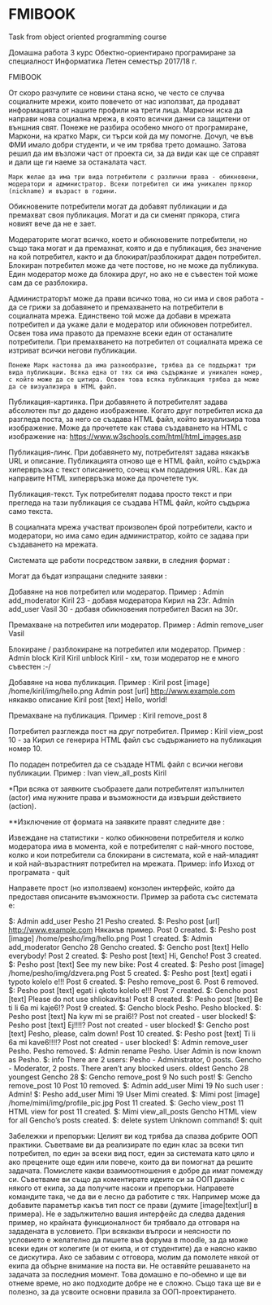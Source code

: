 # FMIBOOK
Task from object oriented programming course


Домашна работа 3
			курс Обектно-ориентирано програмиране
за специалност Информатика
Летен семестър 2017/18 г.

FMIBOOK


От скоро разчулите се новини стана ясно, че често се случва социалните мрежи, които повечето от нас използват, да продават информацията от нашите профили на трети лица. Маркони иска да направи нова социална мрежа, в която всички данни са защитени от външния свят. Понеже не разбира особено много от програмиране, Маркони, на кратко Марк, си търси кой да му помогне. Дочул, че във ФМИ имало добри студенти, и че им трябва трето домашно. Затова решил да им възложи част от проекта си, за да види как ще се справят и дали ще ги наеме за останалата част.

	Марк желае да има три вида потребители с различни права - обикновени, модератори и администратор. Всеки потребител си има уникален прякор (nickname) и възраст в години. 

Обикновените потребители могат да добавят публикации и да премахват своя публикация. Могат и да си сменят прякора, стига новият вече да не е зает.

Модераторите могат всичко, което и обикновените потребители, но също така могат и да премахнат, която и да е публикация, без значение на кой потребител, както и да блокират/разблокират даден потребител. Блокиран потребител може да чете постове, но не може да публикува. Един модератор може да блокира друг, но ако не е съвестен той може сам да се разблокира.

Администраторът може да прави всичко това, но си има и своя работа - да се грижи за добавянето и премахването на потребители в социалната мрежа. Единствено той може да добави в мрежата потребител и да укаже дали е модератор или обикновен потребител. Освен това има правото да премахне всеки един от останалите потребители. При премахването на потребител от социалната мрежа се изтриват всички негови публикации.

	Понеже Марк настоява да има разнообразие, трябва да се поддържат три вида публикации. Всяка една от тях си има съдържание и уникален номер, с който може да се цитира. Освен това всяка публикация трябва да може да се визуализира в HTML файл. 

Публикация-картинка. При добавянето й потребителят задава абсолютен път до дадено изображение. Когато друг потребител иска да разгледа поста, за него се създава HTML файл, който визуализира това изображение. Може да прочетете как става създаването на  HTML с изображение на: https://www.w3schools.com/html/html_images.asp

Публикация-линк. При добавянето му, потребителят задава някакъв URL и описание. Публикацията отново ще е HTML файл, който съдържа хипервръзка с текст описанието, сочещ към подадения URL. Как да направите HTML хипервръзка може да прочетете тук.

Публикация-текст. Тук потребителят подава просто текст и при прегледа на тази публикация се създава HTML файл, който съдържа само текста.

В социалната мрежа участват произволен брой потребители, както и модератори, но има само един администратор, който се задава при създаването на мрежата.


Системата ще работи посредством заявки, в следния формат :
<actor> <action> <subject>


Могат да бъдат изпращани следните заявки :


Добавяне на нов потребител или модератор.
Пример : Admin add_moderator Kiril 23 - добавя модератора Кирил на 23г.
	     Admin add_user Vasil 30 - добавя обикновения потребител Васил на 30г.

Премахване на потребител или модератор.
Пример : Admin remove_user Vasil


Блокиране / разблокиране на потребител или модератор.
Пример : Admin block Kiril
	     Kiril unblock Kiril - хм, този модератор не е много съвестен :-/


Добавяне на нова публикация.
Пример : Kiril post [image] /home/kiril/img/hello.png
	     Admin post [url] http://www.example.com някакво описание
	     Kiril post [text] Hello, world!


Премахване на публикация.
Пример : Kiril remove_post 8
 
Потребител разглежда пост на друг потребител.
Пример : Kiril view_post 10  - за Кирил се генерира HTML файл със съдържанието на публикация номер 10.


По подаден потребител да се създаде HTML файл с всички негови публикации.
Пример : Ivan view_all_posts Kiril

*При всяка от заявките съобразете дали потребителят изпълнител (actor) има нужните права и възможности да извърши действието (action).

**Изключение от формата на заявките правят следните две : 


Извеждане на статистики - колко обикновени потребителя и колко модератора има в момента, кой е потребителят с най-много постове, колко и кои потребители са блокирани в системата, кой е най-младият и кой най-възрастният потребител на мрежата.
Пример: info
Изход от програмата - quit

Направете прост (но използваем) конзолен интерфейс, който да предоставя описаните възможности. Пример за работа със системата е:

$: Admin add_user Pesho 21
Pesho created.
$: Pesho post [url] http://www.example.com Някакъв пример.
Post 0 created.
$: Pesho post [image] /home/pesho/img/hello.png
Post 1 created.
$: Admin add_moderator Gencho 28
Gencho created.
$: Gencho post [text] Hello everybody!
Post 2 created.
$: Pesho post [text] Hi, Gencho!
Post 3 created.
$: Pesho post [text] See my new bike:
Post 4 created.
$: Pesho post [image] /home/pesho/img/dzvera.png
Post 5 created.
$: Pesho post [text] egati i typoto kolelo e!!!
Post 6 created.
$: Pesho remove_post 6.
Post 6 removed.
$: Pesho post [text] egati i qkoto kolelo e!!!
Post 7 created.
$: Gencho post [text] Please do not use shliokavitsa!
Post 8 created.
$: Pesho post [text] Be ti li 6a mi kaje6!?
Post 9 created.
$: Gencho block Pesho.
Pesho blocked.
$: Pesho post [text] Na kyw mi se prai6!?
Post not created - user blocked!
$: Pesho post [text] Ej!!!!?
Post not created - user blocked!
$: Gencho post [text] Pesho, please, calm down!
Post 10 created.
$: Pesho post [text] Ti li 6a mi kave6!!!!?
Post not created - user blocked!
$: Admin remove_user Pesho.
Pesho removed. 
$: Admin rename Pesho.
User Admin is now known as Pesho.
$: info
There are 2 users:
Pesho - Administrator, 0 posts.
Gencho - Moderator, 2 posts.
There aren’t any blocked users.
oldest Gencho 28
youngest Gencho 28
$: Gencho remove_post 9
No such post!
$: Gencho remove_post 10
Post 10 removed.
$: Admin add_user Mimi 19
No such user : Admin!
$: Pesho add_user Mimi 19
User Mimi created.
$: Mimi post [image] /home/mimi/img/profile_pic.jpg
Post 11 created.
$: Gecho view_post 11
HTML view for post 11 created.
$: Mimi view_all_posts Gencho
HTML view for all Gencho’s posts created.
$: delete system
Unknown command!
$: quit


Забележки и препоръки:
Целият ви код трябва да спазва добрите ООП практики.
Съветваме ви да реализирате по един клас за всеки тип потребител, по един за всеки вид пост, един за системата като цяло и ако прецените още един или повече, които да ви помогнат да решите задачата. Помислете какви взаимоотношения е добре да имат помежду си. Съветваме ви също да коментирате идеите си за ООП дизайн с някого от екипа, за да получите насоки и препоръки.
Направете командите така, че да ви е лесно да работите с тях. Например може да добавите параметър какъв тип пост се прави (думите [image|text|url] в примера).
Не е задължително вашия интерфейс да следва дадения пример, но крайната функционалност би трябвало да отговаря на зададената в условието.
При всякакви въпроси и неясности по условието е желателно да пишете във форума в moodle, за да може всеки един от колегите (и от екипа, и от студентите) да е наясно какво се дискутира. Ако се забавим с отговора, молим да помолете някой от екипа да обърне внимание на поста ви.
Не оставяйте решаването на задачата за последния момент. Това домашно е по-обемно и ще ви отнеме време, но ако подходите добре не е сложно. Също така ще ви е полезно, за да усвоите основни правила за ООП-проектирането.
